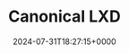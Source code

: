 ---
title: Canonical LXD
slug: 20240731T182715
date: 2024-07-31T18:27:15+0000
params:
  url: https://canonical.com/lxd
tags:
- lxd
---